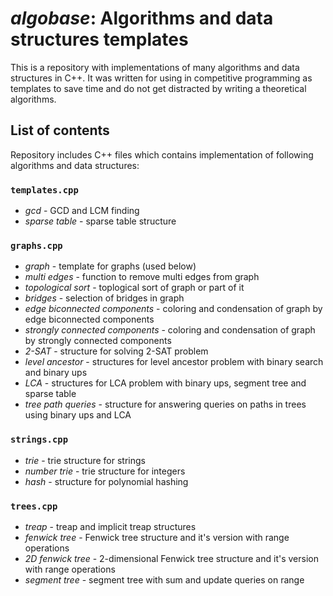 # _algobase_: Algorithms and data structures templates
This is a repository with implementations of many algorithms and data structures in C++.
It was written for using in competitive programming as templates to save time and do not get distracted by writing a theoretical algorithms.

## List of contents
Repository includes C++ files which contains implementation of following algorithms and data structures:

### `templates.cpp`
- *gcd* - GCD and LCM finding
- *sparse table* - sparse table structure

### `graphs.cpp`
- *graph* - template for graphs (used below)
- *multi edges* - function to remove multi edges from graph
- *topological sort* - toplogical sort of graph or part of it
- *bridges* - selection of bridges in graph
- *edge biconnected components* - coloring and condensation of graph by edge biconnected components
- *strongly connected components* - coloring and condensation of graph by strongly connected components
- *2-SAT* - structure for solving 2-SAT problem
- *level ancestor* - structures for level ancestor problem with binary search and binary ups
- *LCA* - structures for LCA problem with binary ups, segment tree and sparse table
- *tree path queries* - structure for answering queries on paths in trees using binary ups and LCA

### `strings.cpp`
- *trie* - trie structure for strings
- *number trie* - trie structure for integers
- *hash* - structure for polynomial hashing

### `trees.cpp`
- *treap* - treap and implicit treap structures
- *fenwick tree* - Fenwick tree structure and it's version with range operations
- *2D fenwick tree* - 2-dimensional Fenwick tree structure and it's version with range operations
- *segment tree* - segment tree with sum and update queries on range